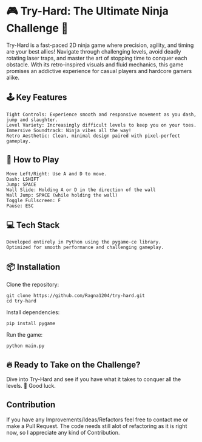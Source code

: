 <h1>🎮 Try-Hard: The Ultimate Ninja Challenge 🥷</h1>

Try-Hard is a fast-paced 2D ninja game where precision, agility, and timing are your best allies! Navigate through challenging levels, avoid deadly rotating laser traps, and master the art of stopping time to conquer each obstacle. With its retro-inspired visuals and fluid mechanics, this game promises an addictive experience for casual players and hardcore gamers alike.
<h2>🕹️ Key Features</h2>

    Tight Controls: Experience smooth and responsive movement as you dash, jump and slaughter.
    Level Variety: Increasingly difficult levels to keep you on your toes.
    Immersive Soundtrack: Ninja vibes all the way!
    Retro Aesthetic: Clean, minimal design paired with pixel-perfect gameplay.

<h2>🚀 How to Play</h2>

    Move Left/Right: Use A and D to move.
    Dash: LSHIFT
    Jump: SPACE
    Wall Slide: Holding A or D in the direction of the wall
    Wall Jump: SPACE (while holding the wall)
    Toggle Fullscreen: F
    Pause: ESC
    
<h2>💻 Tech Stack</h2>

    Developed entirely in Python using the pygame-ce library.
    Optimized for smooth performance and challenging gameplay.


<h2>📦 Installation</h2>
Clone the repository:

    git clone https://github.com/Ragna1204/try-hard.git
    cd try-hard

Install dependencies:

    pip install pygame

Run the game:

    python main.py

    
<h2>🔥 Ready to Take on the Challenge?</h2>

Dive into Try-Hard and see if you have what it takes to conquer all the levels. 🥷 Good luck.



<h2>Contribution</h2>
If you have any Improvements/Ideas/Refactors feel free to contact me or make a Pull Request. The code needs still alot of refactoring as it is right now, so I appreciate any kind of Contribution.
